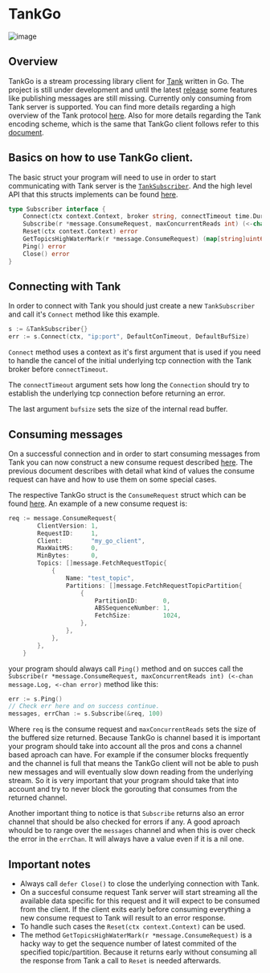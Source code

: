 # TankGo

![image](https://user-images.githubusercontent.com/684680/151995604-13e90fae-ea97-46c1-86c3-60a47e5cafc9.png)

## Overview
TankGo is a stream processing library client for [Tank](https://github.com/phaistos-networks/TANK) written in Go. The project is still under development and until the latest [release](https://github.com/TheBestCo/tankgo/releases/tag/v0.1.8) some features like publishing messages are still missing. Currently only consuming from Tank server is supported. You can find more details regarding a high overview of the Tank protocol [here](https://github.com/phaistos-networks/TANK/blob/master/tank_protocol.md).
Also for more details regarding the Tank encoding scheme, which is the same that TankGo client follows refer to this [document](https://github.com/phaistos-networks/TANK/blob/master/tank_encoding.md).

## Basics on how to use TankGo client.
The basic struct your program will need to use in order to start communicating with Tank server is the [`TankSubscriber`](https://github.com/TheBestCo/tankgo/blob/8a3cb532dfc59bf4b0bfbff8a2e45ae7c2ad6135/subscriber.go#L40). And the high level API that this structs implements can be found [here](https://github.com/TheBestCo/tankgo/blob/8a3cb532dfc59bf4b0bfbff8a2e45ae7c2ad6135/subscriber.go#L16).

``` go
type Subscriber interface {
	Connect(ctx context.Context, broker string, connectTimeout time.Duration, bufsize int) error
	Subscribe(r *message.ConsumeRequest, maxConcurrentReads int) (<-chan message.Log, <-chan error)
	Reset(ctx context.Context) error
	GetTopicsHighWaterMark(r *message.ConsumeRequest) (map[string]uint64, error)
	Ping() error
	Close() error
}
```

## Connecting with Tank
In order to connect with Tank you should just create a new `TankSubscriber` and call it's `Connect` method like this example.
``` go
s := &TankSubscriber{}
err := s.Connect(ctx, "ip:port", DefaultConTimeout, DefaultBufSize)
```
`Connect` method uses a context as it's first argument that is used if you need to handle the cancel of the initial underlying tcp connection with the Tank broker before `connectTimeout`.

The `connectTimeout` argument sets how long the `Connection` should try to establish the underlying tcp connection before returning an error.

The last argument `bufsize` sets the size of the internal read buffer.

## Consuming messages
On a successful connection and in order to start consuming messages from Tank you can now construct a new consume request described [here](https://github.com/phaistos-networks/TANK/blob/master/tank_protocol.md#fetchreq). The previous document describes with detail what kind of values the consume request can have and how to use them on some special cases.

The respective TankGo struct is the `ConsumeRequest` struct which can be found [here](https://github.com/TheBestCo/tankgo/blob/8a3cb532dfc59bf4b0bfbff8a2e45ae7c2ad6135/message/msgconsume.go#L83). An example of a new consume request is:
``` go
req := message.ConsumeRequest{
		ClientVersion: 1,
		RequestID:     1,
		Client:        "my_go_client",
		MaxWaitMS:     0,
		MinBytes:      0,
		Topics: []message.FetchRequestTopic{
			{
				Name: "test_topic",
				Partitions: []message.FetchRequestTopicPartition{
					{
						PartitionID:       0,
						ABSSequenceNumber: 1,
						FetchSize:         1024,
					},
				},
			},
		},
	}
```


your program should always call `Ping()` method and on succes call the `Subscribe(r *message.ConsumeRequest, maxConcurrentReads int) (<-chan message.Log, <-chan error)` method like this:

```go 
err := s.Ping()
// Check err here and on success continue.
messages, errChan := s.Subscribe(&req, 100)
```
Where `req` is the consume request and `maxConcurrentReads` sets the size of the buffered size returned.
Because TankGo is channel based it is important your program should take into account all the pros and cons a channel based aproach can have.
For example if the consumer blocks frequently and the channel is full that means the TankGo client will not be able to push new messages and will eventually slow down reading from the underlying stream. So it is very important that your program should take that into account and try to never block the gorouting that consumes from the returned channel.

Another important thing to notice is that `Subscribe` returns also an error channel that should be also checked for errors if any. A good aproach whould be to range over the `messages` channel and when this is over check the error in the `errChan`. It will always have a value even if it is a nil one.

## Important notes
- Always call `defer Close()` to close the underlying connection with Tank.
- On a succesful consume request Tank server will start streaming all the available data specific for this request and it will expect to be consumed from the client. If the client exits early before consuming everything a new consume request to Tank will result to an error response.
- To handle such cases the `Reset(ctx context.Context)` can be used.
- The method `GetTopicsHighWaterMark(r *message.ConsumeRequest)` is a hacky way to get the sequence number of latest commited of the specified topic/partition. Because it returns early without consuming all the response from Tank a call to `Reset` is needed afterwards.



